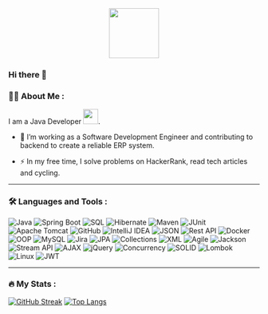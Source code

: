 <div id="header" align="center">
  <img src="https://media.giphy.com/media/v1.Y2lkPTc5MGI3NjExYW8wN296NTh1cHdhcTZscHhwamdwcnVic2FxZWVmdjJheGl5M2NqYiZlcD12MV9pbnRlcm5hbF9naWZfYnlfaWQmY3Q9cw/hO8uTzEOefFh3Yv5gm/giphy.gif" width="100"/>
  <br>
  <img src="https://komarev.com/ghpvc/?username=da477&style=flat-square&color=blue" alt=""/>
</div>

### Hi there 👋
### :man_technologist: About Me : 
I am a Java Developer <img src="https://media.giphy.com/media/WUlplcMpOCEmTGBtBW/giphy.gif" width="30">.
- :telescope: I’m working as a Software Development Engineer and contributing to backend to create a reliable ERP system.
<!-- - :seedling: Exploring Technical Content Writing. -->
- :zap: In my free time, I solve problems on HackerRank, read tech articles and cycling.
---

### :hammer_and_wrench: Languages and Tools :

![Java](https://img.shields.io/badge/Java-%23ED8B00.svg?style=for-the-badge&logo=java&logoColor=white)
![Spring Boot](https://img.shields.io/badge/Spring%20Boot-%236DB33F.svg?style=for-the-badge&logo=spring&logoColor=white)
![SQL](https://img.shields.io/badge/SQL-%234169E1.svg?style=for-the-badge&logo=sql&logoColor=white)
![Hibernate](https://img.shields.io/badge/Hibernate-%236DB33F.svg?style=for-the-badge&logo=hibernate&logoColor=white)
![Maven](https://img.shields.io/badge/Maven-%23C71A36.svg?style=for-the-badge&logo=apache-maven&logoColor=white)
![JUnit](https://img.shields.io/badge/JUnit-%23DE3618.svg?style=for-the-badge&logo=junit&logoColor=white)
![Apache Tomcat](https://img.shields.io/badge/Apache%20Tomcat-%23F8DC75.svg?style=for-the-badge&logo=apache-tomcat&logoColor=black)
![GitHub](https://img.shields.io/badge/GitHub-%23181717.svg?style=for-the-badge&logo=github&logoColor=white)
![IntelliJ IDEA](https://img.shields.io/badge/IntelliJ%20IDEA-%23000000.svg?style=for-the-badge&logo=intellij-idea&logoColor=white)
![JSON](https://img.shields.io/badge/JSON-%23000000.svg?style=for-the-badge&logo=json&logoColor=white)
![Rest API](https://img.shields.io/badge/Rest%20API-%23000000.svg?style=for-the-badge&logo=rest&logoColor=white)
![Docker](https://img.shields.io/badge/Docker-%232496ED.svg?style=for-the-badge&logo=docker&logoColor=white)
![OOP](https://img.shields.io/badge/OOP-%233776AB.svg?style=for-the-badge&logo=oop&logoColor=white)
![MySQL](https://img.shields.io/badge/MySQL-%234479A1.svg?style=for-the-badge&logo=mysql&logoColor=white)
![Jira](https://img.shields.io/badge/Jira-%230052CC.svg?style=for-the-badge&logo=jira&logoColor=white)
![JPA](https://img.shields.io/badge/JPA-%23232F3E.svg?style=for-the-badge&logo=jpa&logoColor=white)
![Collections](https://img.shields.io/badge/Collections-%23000000.svg?style=for-the-badge&logo=collections&logoColor=white)
![XML](https://img.shields.io/badge/XML-%23000000.svg?style=for-the-badge&logo=xml&logoColor=white)
![Agile](https://img.shields.io/badge/Agile-%23000000.svg?style=for-the-badge&logo=agile&logoColor=white)
![Jackson](https://img.shields.io/badge/Jackson-%2344ADD1.svg?style=for-the-badge&logo=jackson&logoColor=white)
![Stream API](https://img.shields.io/badge/Stream%20API-%23EF8E1F.svg?style=for-the-badge&logo=java&logoColor=white)
![AJAX](https://img.shields.io/badge/AJAX-%23000000.svg?style=for-the-badge&logo=ajax&logoColor=white)
![jQuery](https://img.shields.io/badge/jQuery-%230769AD.svg?style=for-the-badge&logo=jquery&logoColor=white)
![Concurrency](https://img.shields.io/badge/Concurrency-%23007396.svg?style=for-the-badge&logo=java&logoColor=white)
![SOLID](https://img.shields.io/badge/SOLID-%23B4404B.svg?style=for-the-badge&logo=solid&logoColor=white)
![Lombok](https://img.shields.io/badge/Lombok-%236070C0.svg?style=for-the-badge&logo=lombok&logoColor=white)
![Linux](https://img.shields.io/badge/Linux-%23FCC624.svg?style=for-the-badge&logo=linux&logoColor=black)
![JWT](https://img.shields.io/badge/JWT-%23000000.svg?style=for-the-badge&logo=jwt&logoColor=white)

---

### :fire: My Stats :
[![GitHub Streak](https://streak-stats.demolab.com?user=da477&theme=transparent&hide_border=true&mode=weekly&fire=FF2222&dates=2C68F6&currStreakLabel=2C68F6&currStreakNum=2C68F6)](https://git.io/streak-stats) [![Top Langs](https://github-readme-stats.vercel.app/api/top-langs/?username=da477&layout=compact&theme=vision-friendly-dark)](https://github.com/anuraghazra/github-readme-stats)

<!--
**da477/da477** is a ✨ _special_ ✨ repository because its `README.md` (this file) appears on your GitHub profile.

Here are some ideas to get you started:

- 🔭 I’m currently working on ...
- 🌱 I’m currently learning ...
- 👯 I’m looking to collaborate on ...
- 🤔 I’m looking for help with ...
- 💬 Ask me about ...
- 📫 How to reach me: ...
- 😄 Pronouns: ...
- ⚡ Fun fact: ...
-->
